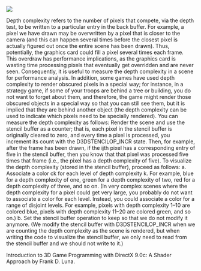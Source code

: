 [![](http://img.youtube.com/vi/SDFZ4a5FepE/0.jpg)](http://www.youtube.com/watch?v=SDFZ4a5FepE "Chapter 13 - Exercise 3 - Depth Complexity")

Depth complexity refers to the number of pixels that compete, via the depth test, to be written to a particular entry in the back buffer. For example,
a pixel we have drawn may be overwritten by a pixel that is closer to the camera (and this can happen several times before the closest pixel is
actually figured out once the entire scene has been drawn). Thus, potentially, the graphics card could fill a pixel several times each frame. This
overdraw has performance implications, as the graphics card is wasting time processing pixels that eventually get overridden and are never seen.
Consequently, it is useful to measure the depth complexity in a scene for performance analysis. In addition, some games have used depth
complexity to render obscured pixels in a special way; for instance, in a strategy game, if some of your troops are behind a tree or building, you do
not want to forget about them, and therefore, the game might render those obscured objects in a special way so that you can still see them, but it
is implied that they are behind another object (the depth complexity can be used to indicate which pixels need to be specially rendered).
You can measure the depth complexity as follows: Render the scene and use the stencil buffer as a counter; that is, each pixel in the stencil buffer
is originally cleared to zero, and every time a pixel is processed, you increment its count with the D3DSTENCILOP_INCR state. Then, for example,
after the frame has been drawn, if the ijth pixel has a corresponding entry of five in the stencil buffer, then you know that that pixel was processed
five times that frame (i.e., the pixel has a depth complexity of five).
To visualize the depth complexity (stored in the stencil buffer), proceed as follows:
a. Associate a color ck for each level of depth complexity k. For example, blue for a depth complexity of one, green for a depth
complexity of two, red for a depth complexity of three, and so on. (In very complex scenes where the depth complexity for a pixel
could get very large, you probably do not want to associate a color for each level. Instead, you could associate a color for a range
of disjoint levels. For example, pixels with depth complexity 1–10 are colored blue, pixels with depth complexity 11–20 are
colored green, and so on.)
b. Set the stencil buffer operation to keep so that we do not modify it anymore. (We modify the stencil buffer with
D3DSTENCILOP_INCR when we are counting the depth complexity as the scene is rendered, but when writing the code to
visualize the stencil buffer, we only need to read from the stencil buffer and we should not write to it.)

Introduction to 3D Game Programming with DirectX 9.0c: A Shader Approach by Frank D. Luna.
